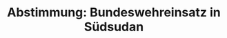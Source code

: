 ---
layout: abstimmung
title: "Abstimmung: Bundeswehreinsatz in Südsudan"
categories:
 - Bundeswehr
 - Ausland
tags:
 - Südsudan
 - UNMISS
 - UN

abstimmung:
 legislaturperiode: 18
 bundestagssitzung: 3
 abstimmung: 1
links:
 - title: https://www.bundestag.de/parlament/plenum/abstimmung/abstimmung?id=248
   url: https://www.bundestag.de/parlament/plenum/abstimmung/abstimmung?id=248
 - title: http://www.abgeordnetenwatch.de/verlaengerung_des_bundeswehreinsatzes_in_suedsudan_unmiss-1105-542.html
   url: http://www.abgeordnetenwatch.de/verlaengerung_des_bundeswehreinsatzes_in_suedsudan_unmiss-1105-542.html
data:
 - title: Abstimmungsergebnis 20131128_1-data.pdf
   url: /res/abstimmungsliste/20131128_1-data.pdf
 - title: Abstimmungsergebnis 20131128_1_xls-data.csv
   url: /res/abstimmungsliste/analyses/20131128_1_xls-data.csv
documents:
 - title: Drucksache 18/00071.pdf
   url: http://dip21.bundestag.de/dip21/btd/18/000/1800071.pdf
   local: /res/abstimmungsdaten/018-003-01/1800071.pdf
preview: |
     Deutscher Bundestag
    
     3. Sitzung des Deutschen Bundestages
     am Donnerstag, 28.November 2013
     Endgültiges Ergebnis der Namentlichen Abstimmung Nr. 1
    
     Antrag der Bundesregierung
     Fortsetzung der Beteiligung bewaffneter deutscher Streitkräfte an der von den
     Vereinten Nationen geführten Friedensmission in Südsudan (UNMISS) auf
     Grundlage der Resolution 1996 (2011) des Sicherheitsrates der Vereinten Nationen
     vom 8. Juli 2011 und Folgeresolutionen, zuletzt 2109 (2013) vom 11. Juli 2013
     Drucksache 18/71
    
     Abgegebene Stimmen insgesamt:
    
     602
    
     Nicht abgegebene Stimmen:
     Ja-Stimmen:
    
     29
     540
    
     Nein-Stimmen:
    
     60
    
     Enthaltungen:
    
     2
    
     Ungültige:
    
     0
    
     Berlin, den 28. Nov. 13
    
     Beginn: 11:11
     Ende: 11:16
---